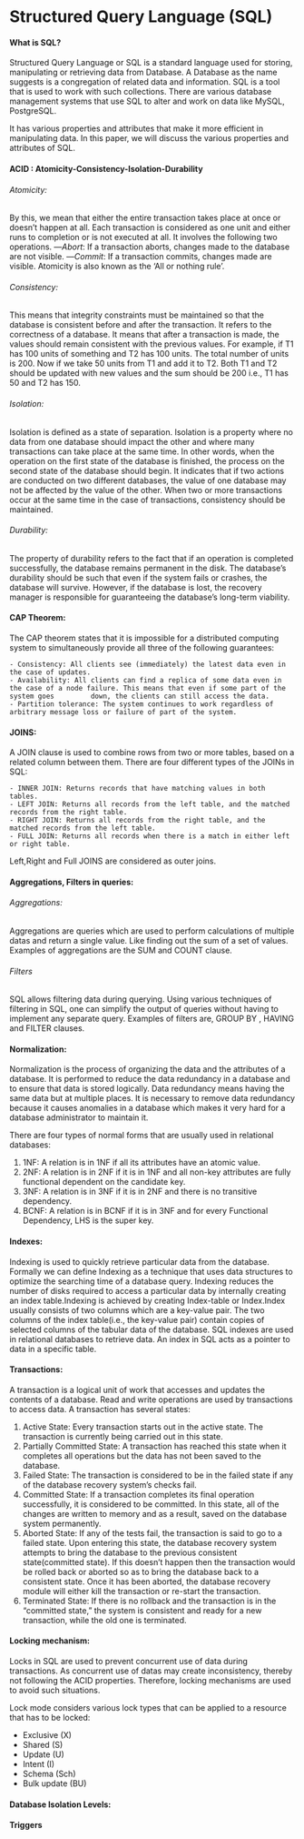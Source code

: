 # Structured Query Language (SQL)

#### What is SQL? 

Structured Query Language or SQL is a standard language used for storing, manipulating or retrieving data from Database.
A Database as the name suggests is a congregation of related data and information.
SQL is a tool that is used to work with such collections. There are various database management systems that use SQL to alter and work on data like MySQL, PostgreSQL.

It has various properties and attributes that make it more efficient in manipulating data. In this paper, we will discuss the various properties and attributes of SQL.


#### ACID : Atomicity-Consistency-Isolation-Durability

###### Atomicity:
By this, we mean that either the entire transaction takes place at once or doesn’t happen at all.
Each transaction is considered as one unit and either runs to completion or is not executed at all. It involves the following two operations. 
—*Abort*: If a transaction aborts, changes made to the database are not visible. 
—*Commit*: If a transaction commits, changes made are visible. 
Atomicity is also known as the ‘All or nothing rule’. 

###### Consistency:
This means that integrity constraints must be maintained so that the database is consistent before and after the transaction. It refers to the correctness of a database. It means that after a transaction is made, the values should remain consistent with the previous values. For example, if T1 has 100 units of something and T2 has 100 units. The total number of units is 200. Now if we take 50 units from T1 and add it to T2. Both T1 and T2 should be updated with new values and the sum should be 200 i.e., T1 has 50 and T2 has 150.

###### Isolation:
Isolation is defined as a state of separation. Isolation is a property where no data from one database should impact the other and where many transactions can take place at the same time. In other words, when the operation on the first state of the database is finished, the process on the second state of the database should begin. It indicates that if two actions are conducted on two different databases, the value of one database may not be affected by the value of the other. When two or more transactions occur at the same time in the case of transactions, consistency should be maintained.

###### Durability:
The property of durability refers to the fact that if an operation is completed successfully, the database remains permanent in the disk. The database’s durability should be such that even if the system fails or crashes, the database will survive. However, if the database is lost, the recovery manager is responsible for guaranteeing the database’s long-term viability.


#### CAP Theorem:
The CAP theorem states that it is impossible for a distributed computing system to simultaneously provide all three of the following guarantees:

    - Consistency: All clients see (immediately) the latest data even in the case of updates.
    - Availability: All clients can find a replica of some data even in the case of a node failure. This means that even if some part of the system goes         down, the clients can still access the data.
    - Partition tolerance: The system continues to work regardless of arbitrary message loss or failure of part of the system.


#### JOINS:
A JOIN clause is used to combine rows from two or more tables, based on a related column between them. There are four different types of the JOINs in SQL:

    - INNER JOIN: Returns records that have matching values in both tables.
    - LEFT JOIN: Returns all records from the left table, and the matched records from the right table.
    - RIGHT JOIN: Returns all records from the right table, and the matched records from the left table.
    - FULL JOIN: Returns all records when there is a match in either left or right table.
    
Left,Right and Full JOINS are considered as outer joins.


#### Aggregations, Filters in queries:

###### Aggregations:
Aggregations are queries which are used to perform calculations of multiple datas and return a single value. Like finding out the sum of a set of values. Examples of aggregations are the SUM and COUNT clause.

###### Filters
SQL allows filtering data during querying. Using various techniques of filtering in SQL, one can simplify the output of queries without having to implement any separate query. Examples of filters are, GROUP BY , HAVING and FILTER clauses.


#### Normalization:
Normalization is the process of organizing the data and the attributes of a database. It is performed to reduce the data redundancy in a database and to ensure that data is stored logically. Data redundancy means having the same data but at multiple places. It is necessary to remove data redundancy because it causes anomalies in a database which makes it very hard for a database administrator to maintain it.

There are four types of normal forms that are usually used in relational databases:
   1. 1NF: A relation is in 1NF if all its attributes have an atomic value.
   2. 2NF: A relation is in 2NF if it is in 1NF and all non-key attributes are fully functional dependent on the candidate key.
   3. 3NF: A relation is in 3NF if it is in 2NF and there is no transitive dependency.
   4. BCNF: A relation is in BCNF if it is in 3NF and for every Functional Dependency, LHS is the super key.

#### Indexes:
Indexing is used to quickly retrieve particular data from the database. Formally we can define Indexing as a technique that uses data structures to optimize the searching time of a database query. Indexing reduces the number of disks required to access a particular data by internally creating an index table.Indexing is achieved by creating Index-table or Index.Index usually consists of two columns which are a key-value pair. The two columns of the index table(i.e., the key-value pair) contain copies of selected columns of the tabular data of the database. SQL indexes are used in relational databases to retrieve data. An index in SQL acts as a pointer to data in a specific table.

#### Transactions:
A transaction is a logical unit of work that accesses and updates the contents of a database. Read and write operations are used by transactions to access data. A transaction has several states:
1. Active State: Every transaction starts out in the active state. The transaction is currently being carried out in this state.
2. Partially Committed State: A transaction has reached this state when it completes all operations but the data has not been saved to the database.
3. Failed State: The transaction is considered to be in the failed state if any of the database recovery system’s checks fail.
4. Committed State: If a transaction completes its final operation successfully, it is considered to be committed. In this state, all of the changes are written to memory and as a result, saved on the database system permanently.
5. Aborted State: If any of the tests fail, the transaction is said to go to a failed state. Upon entering this state, the database recovery system attempts to bring the database to the previous consistent state(committed state). If this doesn’t happen then the transaction would be rolled back or aborted so as to bring the database back to a consistent state. Once it has been aborted, the database recovery module will either kill the transaction or re-start the transaction.
6. Terminated State: If there is no rollback and the transaction is in the “committed state,” the system is consistent and ready for a new transaction, while the old one is terminated.


#### Locking mechanism:
Locks in SQL are used to prevent concurrent use of data during transactions. As concurrent use of datas may create inconsistency, thereby not following the ACID properties. Therefore, locking mechanisms are used to avoid such situations.

Lock mode considers various lock types that can be applied to a resource that has to be locked:

   - Exclusive (X)
   - Shared (S)
   - Update (U)
   - Intent (I)
   - Schema (Sch)
   - Bulk update (BU)

#### Database Isolation Levels:
#### Triggers







